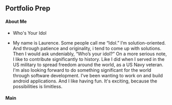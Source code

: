 ## **Portfolio Prep** ##

#### **About Me**
* Who's Your Idol

*  My name is Laurence.  Some people call me “Idol.”  I’m solution-oriented.  And through patience and originality, i tend to come up with solutions.  Then I would ask undeniably, “Who’s your idol?”  On a more serious note, I like to contribute significantly to history.  Like I did when I served in the US military to spread freedom around the world, as a US Navy veteran.  I'm also looking forward to do something significant for the world through software development.  I’ve been wanting to work on and build android applications.  And I like having fun.  It's exciting, because the possibilities is limitless.


#### **Main**


